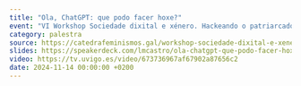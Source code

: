 ```yaml
---
title: "Ola, ChatGPT: que podo facer hoxe?"
event: "VI Workshop Sociedade dixital e xénero. Hackeando o patriarcado"
category: palestra
source: https://catedrafeminismos.gal/workshop-sociedade-dixital-e-xenero-hackeando-o-patriarcado-6a-edicion
slides: https://speakerdeck.com/lmcastro/ola-chatgpt-que-podo-facer-hoxe-exploracion-dos-nesgos-de-xenero-na-ia-xerativa
video: https://tv.uvigo.es/video/673736967af67902a87656c2
date: 2024-11-14 00:00:00 +0200
---
```

